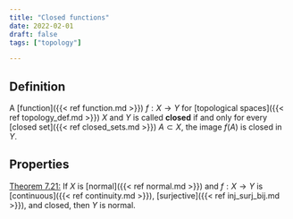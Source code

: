 ```yaml
---
title: "Closed functions"
date: 2022-02-01
draft: false
tags: ["topology"]

---
```



## Definition
A [function]({{< ref function.md >}}) $f: X \to Y$ for [topological spaces]({{< ref topology_def.md >}}) $X$ and $Y$ is called **closed** if and only for every [closed set]({{< ref closed_sets.md >}}) $A \subset X$, the image $f(A)$ is closed in $Y$. 

## Properties
[Theorem 7.21:](\work.pdf#page=68) If $X$ is [normal]({{< ref normal.md >}}) and $f: X \to Y$ is [continuous]({{< ref continuity.md >}}), [surjective]({{< ref inj_surj_bij.md >}}), and closed, then $Y$ is normal.

